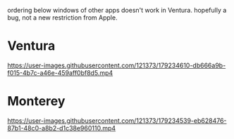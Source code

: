 ordering below windows of other apps doesn't work in Ventura. hopefully a bug, not a new restriction from Apple.

# Ventura

https://user-images.githubusercontent.com/121373/179234610-db666a9b-f015-4b7c-a46e-459aff0bf8d5.mp4

# Monterey

https://user-images.githubusercontent.com/121373/179234539-eb628476-87b1-48c0-a8b2-d1c38e960110.mp4
